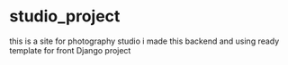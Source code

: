 # studio_project
this is a site for photography studio i made this backend and using ready template for front
Django project
